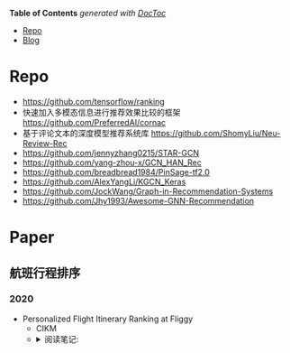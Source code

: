 <!-- START doctoc generated TOC please keep comment here to allow auto update -->
<!-- DON'T EDIT THIS SECTION, INSTEAD RE-RUN doctoc TO UPDATE -->
**Table of Contents**  *generated with [DocToc](https://github.com/thlorenz/doctoc)*

- [Repo](#repo)
- [Blog](#blog)

<!-- END doctoc generated TOC please keep comment here to allow auto update -->


# Repo

- https://github.com/tensorflow/ranking
- 快速加入多模态信息进行推荐效果比较的框架 https://github.com/PreferredAI/cornac
- 基于评论文本的深度模型推荐系统库 https://github.com/ShomyLiu/Neu-Review-Rec
- https://github.com/jennyzhang0215/STAR-GCN
- https://github.com/yang-zhou-x/GCN_HAN_Rec
- https://github.com/breadbread1984/PinSage-tf2.0
- https://github.com/AlexYangLi/KGCN_Keras
- https://github.com/JockWang/Graph-in-Recommendation-Systems
- https://github.com/Jhy1993/Awesome-GNN-Recommendation


# Paper

## 航班行程排序

### 2020
- Personalized Flight Itinerary Ranking at Fliggy
  - CIKM  
  - <details>
    <summary>阅读笔记: </summary>
    1. 提出了一个个性化的航班行程预定的rank模型，基于listwise来捕捉特征的上下文信息。对于数值型特征要进行归一化，类别型特征使用embedding空间查找来表示  <br>
    2. 用户偏好表征：特征有历史行为信息、实时用户点击信息和属于相同用户组的组属性信息。使用LEF网络，具体是基于relative position的multi-head transformer，然后基于每层transformer的输出使用dense neural network融合每层的特征。最后将三种类型信息的输出concat。  <br>
    3. 航班行程列表的表示仍然使用LEF网络，将用户表征跟每个行程的表征做注意力计算，损失函数使用交叉熵损失  <br>
    <img src="../assets\PFRN.png" align="middle" />
    </details>
